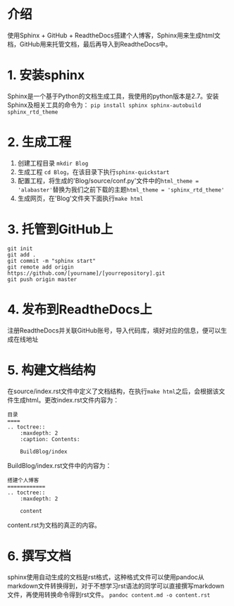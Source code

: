 # 介绍 

使用Sphinx + GitHub + ReadtheDocs搭建个人博客，Sphinx用来生成html文档，GitHub用来托管文档，最后再导入到ReadtheDocs中。

# 1. 安装sphinx

Sphinx是一个基于Python的文档生成工具，我使用的python版本是2.7。安装Sphinx及相关工具的命令为： `pip install sphinx sphinx-autobuild sphinx_rtd_theme`

# 2. 生成工程

1. 创建工程目录 `mkdir Blog`
2. 生成工程 `cd Blog`，在该目录下执行`sphinx-quickstart`
3. 配置工程，将生成的'Blog/source/conf.py'文件中的`html_theme = 'alabaster'`替换为我们之前下载的主题`html_theme = 'sphinx_rtd_theme'`
4. 生成网页，在'Blog'文件夹下面执行`make html`

# 3. 托管到GitHub上

```
git init
git add .
git commit -m "sphinx start"
git remote add origin https://github.com/[yourname]/[yourrepository].git
git push origin master
```

# 4. 发布到ReadtheDocs上

注册ReadtheDocs并关联GitHub账号，导入代码库，填好对应的信息，便可以生成在线地址

# 5. 构建文档结构

在source/index.rst文件中定义了文档结构，在执行`make html`之后，会根据该文件生成html。更改index.rst文件内容为：
```
目录
====
.. toctree::
    :maxdepth: 2
    :caption: Contents:
    
    BuildBlog/index
```

BuildBlog/index.rst文件中的内容为：
```
搭建个人博客
============
.. toctree::
    :maxdepth: 2

    content
```

content.rst为文档的真正的内容。

# 6. 撰写文档

sphinx使用自动生成的文档是rst格式，这种格式文件可以使用pandoc从markdown文件转换得到，对于不想学习rst语法的同学可以直接撰写markdown文件，再使用转换命令得到rst文件。
`pandoc content.md -o content.rst`
